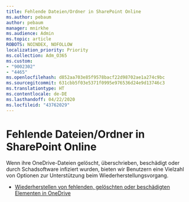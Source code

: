 ```yaml
---
title: Fehlende Dateien/Ordner in SharePoint Online
ms.author: pebaum
author: pebaum
manager: mnirkhe
ms.audience: Admin
ms.topic: article
ROBOTS: NOINDEX, NOFOLLOW
localization_priority: Priority
ms.collection: Adm_O365
ms.custom:
- "9002302"
- "4465"
ms.openlocfilehash: d852aa703e85f9578bacf22d98702ae1a274c9bc
ms.sourcegitcommit: 631cbb5f03e5371f0995e976536d24e9d13746c3
ms.translationtype: HT
ms.contentlocale: de-DE
ms.lasthandoff: 04/22/2020
ms.locfileid: "43762029"
---
```

# <a name="missing-filesfolders-in-sharepoint-online"></a>Fehlende Dateien/Ordner in SharePoint Online

Wenn ihre OneDrive-Dateien gelöscht, überschrieben, beschädigt oder durch Schadsoftware infiziert wurden, bieten wir Benutzern eine Vielzahl von Optionen zur Unterstützung beim Wiederherstellungsvorgang.

- [Wiederherstellen von fehlenden, gelöschten oder beschädigten Elementen in OneDrive](https://go.microsoft.com/fwlink/?linkid=2125166)
